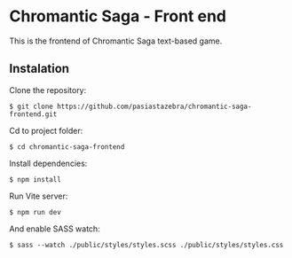 # Chromantic Saga - Front end

This is the frontend of Chromantic Saga text-based game.

## Instalation

Clone the repository:

```console
$ git clone https://github.com/pasiastazebra/chromantic-saga-frontend.git
```

Cd to project folder:

```console
$ cd chromantic-saga-frontend
```

Install dependencies:

```console
$ npm install
```

Run Vite server:

```console
$ npm run dev
```

And enable SASS watch:

```console
$ sass --watch ./public/styles/styles.scss ./public/styles/styles.css
```
